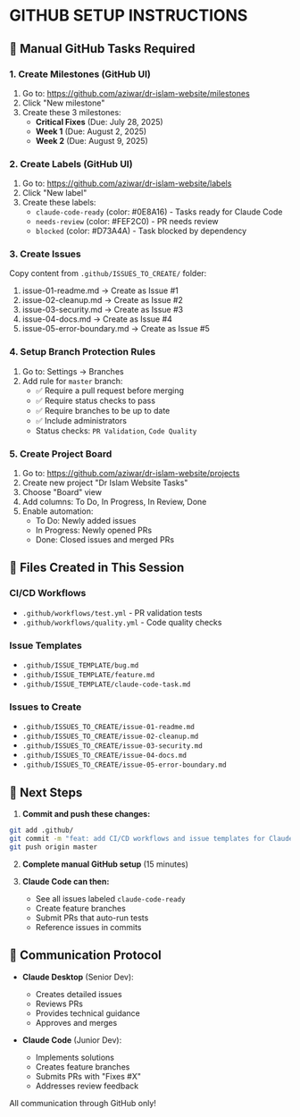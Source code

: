 # GITHUB SETUP INSTRUCTIONS

## 🚀 Manual GitHub Tasks Required

### 1. Create Milestones (GitHub UI)
1. Go to: https://github.com/aziwar/dr-islam-website/milestones
2. Click "New milestone"
3. Create these 3 milestones:
   - **Critical Fixes** (Due: July 28, 2025)
   - **Week 1** (Due: August 2, 2025)
   - **Week 2** (Due: August 9, 2025)

### 2. Create Labels (GitHub UI)
1. Go to: https://github.com/aziwar/dr-islam-website/labels
2. Click "New label"
3. Create these labels:
   - `claude-code-ready` (color: #0E8A16) - Tasks ready for Claude Code
   - `needs-review` (color: #FEF2C0) - PR needs review
   - `blocked` (color: #D73A4A) - Task blocked by dependency

### 3. Create Issues
Copy content from `.github/ISSUES_TO_CREATE/` folder:
1. issue-01-readme.md → Create as Issue #1
2. issue-02-cleanup.md → Create as Issue #2
3. issue-03-security.md → Create as Issue #3
4. issue-04-docs.md → Create as Issue #4
5. issue-05-error-boundary.md → Create as Issue #5

### 4. Setup Branch Protection Rules
1. Go to: Settings → Branches
2. Add rule for `master` branch:
   - ✅ Require a pull request before merging
   - ✅ Require status checks to pass
   - ✅ Require branches to be up to date
   - ✅ Include administrators
   - Status checks: `PR Validation`, `Code Quality`

### 5. Create Project Board
1. Go to: https://github.com/aziwar/dr-islam-website/projects
2. Create new project "Dr Islam Website Tasks"
3. Choose "Board" view
4. Add columns: To Do, In Progress, In Review, Done
5. Enable automation:
   - To Do: Newly added issues
   - In Progress: Newly opened PRs
   - Done: Closed issues and merged PRs

## 📁 Files Created in This Session

### CI/CD Workflows
- `.github/workflows/test.yml` - PR validation tests
- `.github/workflows/quality.yml` - Code quality checks

### Issue Templates  
- `.github/ISSUE_TEMPLATE/bug.md`
- `.github/ISSUE_TEMPLATE/feature.md`
- `.github/ISSUE_TEMPLATE/claude-code-task.md`

### Issues to Create
- `.github/ISSUES_TO_CREATE/issue-01-readme.md`
- `.github/ISSUES_TO_CREATE/issue-02-cleanup.md`
- `.github/ISSUES_TO_CREATE/issue-03-security.md`
- `.github/ISSUES_TO_CREATE/issue-04-docs.md`
- `.github/ISSUES_TO_CREATE/issue-05-error-boundary.md`

## 🔄 Next Steps

1. **Commit and push these changes:**
```bash
git add .github/
git commit -m "feat: add CI/CD workflows and issue templates for Claude Code collaboration"
git push origin master
```

2. **Complete manual GitHub setup** (15 minutes)

3. **Claude Code can then:**
   - See all issues labeled `claude-code-ready`
   - Create feature branches
   - Submit PRs that auto-run tests
   - Reference issues in commits

## 🎯 Communication Protocol

- **Claude Desktop** (Senior Dev):
  - Creates detailed issues
  - Reviews PRs
  - Provides technical guidance
  - Approves and merges

- **Claude Code** (Junior Dev):
  - Implements solutions
  - Creates feature branches
  - Submits PRs with "Fixes #X"
  - Addresses review feedback

All communication through GitHub only!